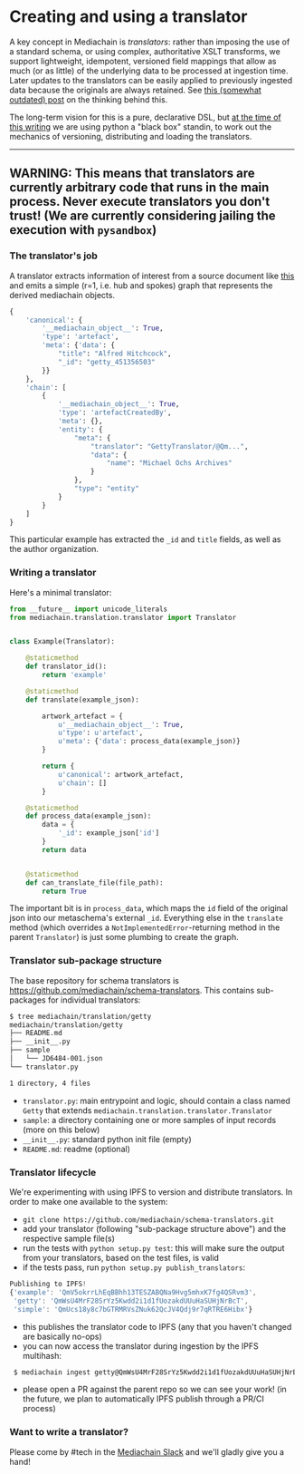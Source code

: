 # Creating and using a translator

A key concept in Mediachain is _translators_: rather than imposing the use of a standard schema, or using complex, authoritative XSLT transforms, we support lightweight, idempotent, versioned field mappings that allow as much (or as little) of the underlying data to be processed at ingestion time. Later updates to the translators can be easily applied to previously ingested data because the originals are always retained. See [this (somewhat outdated) post](https://blog.mediachain.io/mediachain-developer-update-supplemental-translators-6abe3707030a) on the thinking behind this.

The long-term vision for this is a pure, declarative DSL, but [at the time of this writing](https://github.com/mediachain/mediachain-client/issues/70) we are using python a "black box" standin, to work out the mechanics of versioning, distributing and loading the translators.

---
**WARNING:** This means that translators are currently arbitrary code that runs in the main process. Never execute translators you don't trust! (We are currently considering jailing the execution with `pysandbox`)
---

### The translator's job
A translator extracts information of interest from a source document like [this](https://raw.githubusercontent.com/mediachain/schema-translators/master/mediachain/translation/getty/sample/JD6484-001.json) and emits a simple (r=1, i.e. hub and spokes) graph that represents the derived mediachain objects. 

```python
{
    'canonical': {
        '__mediachain_object__': True,
        'type': 'artefact',
        'meta': {'data': {
            "title": "Alfred Hitchcock",
            "_id": "getty_451356503"
        }}
    },
    'chain': [
        {
            '__mediachain_object__': True,
            'type': 'artefactCreatedBy',
            'meta': {},
            'entity': {
                "meta": {
                    "translator": "GettyTranslator/@Qm...",
                    "data": {
                        "name": "Michael Ochs Archives"
                    }
                },
                "type": "entity"
            }
        }
    ]
}
```
This particular example has extracted the `_id` and `title` fields, as well as the author organization.

### Writing a translator 

Here's a minimal translator:


```python
from __future__ import unicode_literals
from mediachain.translation.translator import Translator


class Example(Translator):

    @staticmethod
    def translator_id():
        return 'example'

    @staticmethod
    def translate(example_json):

        artwork_artefact = {
            u'__mediachain_object__': True,
            u'type': u'artefact',
            u'meta': {'data': process_data(example_json)}
        }

        return {
            u'canonical': artwork_artefact,
            u'chain': []
        }

    @staticmethod
    def process_data(example_json):
        data = {
            '_id': example_json['id']
        }
        return data


    @staticmethod
    def can_translate_file(file_path):
        return True
```

The important bit is in `process_data`, which maps the `id` field of the original json into our metaschema's external `_id`. Everything else in the `translate` method (which overrides a `NotImplementedError`-returning method in the parent `Translator`) is just some plumbing to create the graph.


### Translator sub-package structure
The base repository for schema translators is https://github.com/mediachain/schema-translators. This contains sub-packages for individual translators:

```bash
$ tree mediachain/translation/getty
mediachain/translation/getty
├── README.md
├── __init__.py
├── sample
│   └── JD6484-001.json
└── translator.py

1 directory, 4 files
```

* `translator.py`: main entrypoint and logic, should contain a class named `Getty` that extends `mediachain.translation.translator.Translator`
* `sample`: a directory containing one or more samples of input records (more on this below)
* `__init__.py`: standard python init file (empty)
* `README.md`: readme (optional)

### Translator lifecycle
We're experimenting with using IPFS to version and distribute translators. In order to make one available to the system:

* `git clone https://github.com/mediachain/schema-translators.git`
* add your translator (following "sub-package structure above") and the respective sample file(s)
* run the tests with `python setup.py test`: this will make sure the output from your translators, based on the test files, is valid
* if the tests pass, run `python setup.py publish_translators`:

```js
Publishing to IPFS!
{'example': 'QmV5okrrLhEqBBhh13TESZABQNa9Hvg5mhxK7fg4QSRvm3',
 'getty': 'QmWsU4MrF28SrYz5Kwdd2i1d1fUozakdUUuHaSUHjNrBcT',
 'simple': 'QmUcs18y8c7bGTRMRVsZNuk62QcJV4Qdj9r7qRTRE6Hibx'}
 ```
 
 * this publishes the translator code to IPFS (any that you haven't changed are basically no-ops)
 * you can now access the translator during ingestion by the IPFS multihash:
 
```bash
 $ mediachain ingest getty@QmWsU4MrF28SrYz5Kwdd2i1d1fUozakdUUuHaSUHjNrBcT $some_dir
 ```
 
 * please open a PR against the parent repo so we can see your work! (in the future, we plan to automatically IPFS publish through a PR/CI process)


### Want to write a translator?
Please come by #tech in the [Mediachain Slack](http://slack.mediachain.io/) and we'll gladly give you a hand!
